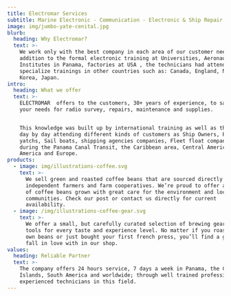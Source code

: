 ```yaml
---
title: Electromar Services
subtitle: Marine Electronic - Communication - Electronic & Ship Repair
image: img/jumbo-yate-cenital.jpg
blurb:
  heading: Why Electromar?
  text: >-
    We work only with the best company in each area of our customer needs.  In
    addition to the formal electronic training at Universities, Aeronautical
    Institutes in Panama, factories at USA , the technicians had attended to
    specialize trainings in other countries such as: Canada, England, Norway,
    Korea, Japan.
intro:
  heading: What we offer
  text: >-
    ELECTROMAR  offers to the customers, 30+ years of experience, to satisfy
    your needs for radio survey, repairs, maintenance and supplies. 


    This knowledge was built up by international training as well as the field
    day by day attending different kinds of customers as Ship Owners, Private
    yatchs, Sail boats, shipping agencies companies, Fleet float companies,
    during the Panama Canal Transit, the Caribbean area, Central America, South
    America and Europe.
products:
  - image: img/illustrations-coffee.svg
    text: >-
      We sell green and roasted coffee beans that are sourced directly from
      independent farmers and farm cooperatives. We’re proud to offer a variety
      of coffee beans grown with great care for the environment and local
      communities. Check our post or contact us directly for current
      availability.
  - image: /img/illustrations-coffee-gear.svg
    text: >-
      We offer a small, but carefully curated selection of brewing gear and
      tools for every taste and experience level. No matter if you roast your
      own beans or just bought your first french press, you’ll find a gadget to
      fall in love with in our shop.
values:
  heading: Reliable Partner
  text: >-
    The company offers 24 hours service, 7 days a week in Panama, the Caribbean
    Islands, South America and worldwide; through well trained professionals and
    experienced technicians in this field.
---
```


